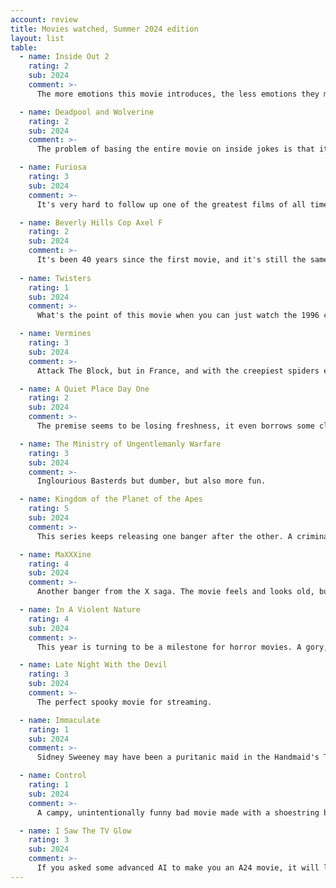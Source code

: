 ```yaml
---
account: review
title: Movies watched, Summer 2024 edition
layout: list
table:
  - name: Inside Out 2
    rating: 2
    sub: 2024
    comment: >-
      The more emotions this movie introduces, the less emotions they make me feel.

  - name: Deadpool and Wolverine
    rating: 2
    sub: 2024
    comment: >-
      The problem of basing the entire movie on inside jokes is that it leaves a lot of people out of them, and it may age badly in the future.

  - name: Furiosa
    rating: 3
    sub: 2024
    comment: >-
      It's very hard to follow up one of the greatest films of all time.

  - name: Beverly Hills Cop Axel F
    rating: 2
    sub: 2024
    comment: >-
      It's been 40 years since the first movie, and it's still the same old dog doing same old tricks.
      
  - name: Twisters
    rating: 1
    sub: 2024
    comment: >-
      What's the point of this movie when you can just watch the 1996 classic?

  - name: Vermines
    rating: 3
    sub: 2024
    comment: >-
      Attack The Block, but in France, and with the creepiest spiders ever put on film.

  - name: A Quiet Place Day One
    rating: 2
    sub: 2024
    comment: >-
      The premise seems to be losing freshness, it even borrows some clichés from zombie movies.

  - name: The Ministry of Ungentlemanly Warfare
    rating: 3
    sub: 2024
    comment: >-
      Inglourious Basterds but dumber, but also more fun.

  - name: Kingdom of the Planet of the Apes
    rating: 5
    sub: 2024
    comment: >-
      This series keeps releasing one banger after the other. A criminally underrated sci-fi masterpiece.

  - name: MaXXXine
    rating: 4
    sub: 2024
    comment: >-
      Another banger from the X saga. The movie feels and looks old, but the lack of gratuituous boobs breaks the immersion.

  - name: In A Violent Nature
    rating: 4
    sub: 2024
    comment: >-
      This year is turning to be a milestone for horror movies. A gory, gruesome update of the slasher sub-genre.

  - name: Late Night With the Devil
    rating: 3
    sub: 2024
    comment: >-
      The perfect spooky movie for streaming.

  - name: Immaculate
    rating: 1
    sub: 2024
    comment: >-
      Sidney Sweeney may have been a puritanic maid in the Handmaid's Tale, but she's not a believable horror-movie nun.

  - name: Control
    rating: 1
    sub: 2024
    comment: >-
      A campy, unintentionally funny bad movie made with a shoestring budget. I'd watch it again as a play.

  - name: I Saw The TV Glow
    rating: 3
    sub: 2024
    comment: >-
      If you asked some advanced AI to make you an A24 movie, it will likely be something like this one.
---
```


